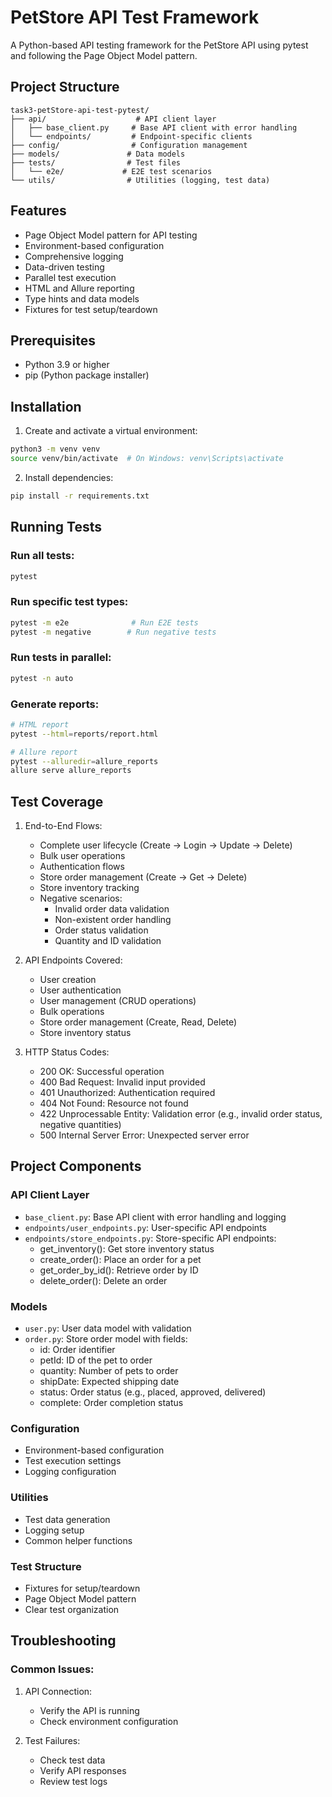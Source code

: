 # PetStore API Test Framework

A Python-based API testing framework for the PetStore API using pytest and following the Page Object Model pattern.

## Project Structure

```
task3-petStore-api-test-pytest/
├── api/                    # API client layer
│   ├── base_client.py     # Base API client with error handling
│   └── endpoints/         # Endpoint-specific clients
├── config/                # Configuration management
├── models/               # Data models
├── tests/                # Test files
│   └── e2e/             # E2E test scenarios
└── utils/                # Utilities (logging, test data)
```

## Features

- Page Object Model pattern for API testing
- Environment-based configuration
- Comprehensive logging
- Data-driven testing
- Parallel test execution
- HTML and Allure reporting
- Type hints and data models
- Fixtures for test setup/teardown

## Prerequisites

- Python 3.9 or higher
- pip (Python package installer)

## Installation

1. Create and activate a virtual environment:
```bash
python3 -m venv venv
source venv/bin/activate  # On Windows: venv\Scripts\activate
```

2. Install dependencies:
```bash
pip install -r requirements.txt
```

## Running Tests

### Run all tests:
```bash
pytest
```

### Run specific test types:
```bash
pytest -m e2e              # Run E2E tests
pytest -m negative        # Run negative tests
```

### Run tests in parallel:
```bash
pytest -n auto
```

### Generate reports:
```bash
# HTML report
pytest --html=reports/report.html

# Allure report
pytest --alluredir=allure_reports
allure serve allure_reports
```

## Test Coverage

1. End-to-End Flows:
   - Complete user lifecycle (Create -> Login -> Update -> Delete)
   - Bulk user operations
   - Authentication flows
   - Store order management (Create -> Get -> Delete)
   - Store inventory tracking
   - Negative scenarios:
     - Invalid order data validation
     - Non-existent order handling
     - Order status validation
     - Quantity and ID validation

2. API Endpoints Covered:
   - User creation
   - User authentication
   - User management (CRUD operations)
   - Bulk operations
   - Store order management (Create, Read, Delete)
   - Store inventory status

3. HTTP Status Codes:
   - 200 OK: Successful operation
   - 400 Bad Request: Invalid input provided
   - 401 Unauthorized: Authentication required
   - 404 Not Found: Resource not found
   - 422 Unprocessable Entity: Validation error (e.g., invalid order status, negative quantities)
   - 500 Internal Server Error: Unexpected server error

## Project Components

### API Client Layer
- `base_client.py`: Base API client with error handling and logging
- `endpoints/user_endpoints.py`: User-specific API endpoints
- `endpoints/store_endpoints.py`: Store-specific API endpoints:
  - get_inventory(): Get store inventory status
  - create_order(): Place an order for a pet
  - get_order_by_id(): Retrieve order by ID
  - delete_order(): Delete an order

### Models
- `user.py`: User data model with validation
- `order.py`: Store order model with fields:
  - id: Order identifier
  - petId: ID of the pet to order
  - quantity: Number of pets to order
  - shipDate: Expected shipping date
  - status: Order status (e.g., placed, approved, delivered)
  - complete: Order completion status

### Configuration
- Environment-based configuration
- Test execution settings
- Logging configuration

### Utilities
- Test data generation
- Logging setup
- Common helper functions

### Test Structure
- Fixtures for setup/teardown
- Page Object Model pattern
- Clear test organization

## Troubleshooting

### Common Issues:

1. API Connection:
   - Verify the API is running
   - Check environment configuration

2. Test Failures:
   - Check test data
   - Verify API responses
   - Review test logs
